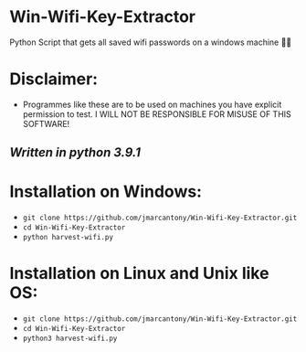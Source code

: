 # Win-Wifi-Key-Extractor
Python Script that gets all saved wifi passwords on a windows machine 🐱‍💻

# Disclaimer: 
- Programmes like these are to be used on machines you have explicit permission to test. I WILL NOT BE RESPONSIBLE FOR MISUSE OF THIS SOFTWARE!

## *Written in python 3.9.1*

# Installation on Windows:
* `git clone https://github.com/jmarcantony/Win-Wifi-Key-Extractor.git`
* `cd Win-Wifi-Key-Extractor`
* `python harvest-wifi.py`

# Installation on Linux and Unix like OS:
* `git clone https://github.com/jmarcantony/Win-Wifi-Key-Extractor.git`
* `cd Win-Wifi-Key-Extractor`
* `python3 harvest-wifi.py`
